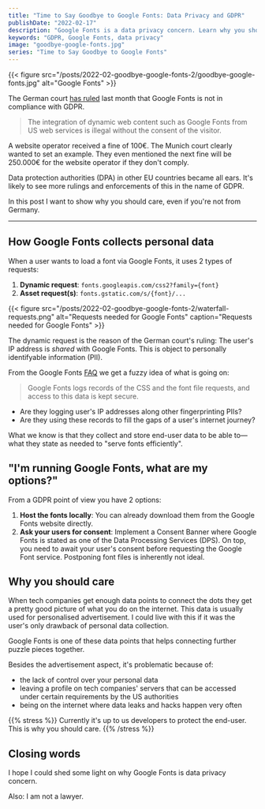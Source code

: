 ```yaml
---
title: "Time to Say Goodbye to Google Fonts: Data Privacy and GDPR"
publishDate: "2022-02-17"
description: "Google Fonts is a data privacy concern. Learn why you should care."
keywords: "GDPR, Google Fonts, data privacy"
image: "goodbye-google-fonts.jpg"
series: "Time to Say Goodbye to Google Fonts"
---
```


{{< figure src="/posts/2022-02-goodbye-google-fonts-2/goodbye-google-fonts.jpg" alt="Google Fonts" >}}

The German court [has ruled](https://rewis.io/urteile/urteil/lhm-20-01-2022-3-o-1749320/) last month that Google Fonts is not in compliance with GDPR.

> The integration of dynamic web content such as Google Fonts from US web services is illegal without the consent of the visitor.

A website operator received a fine of 100€. The Munich court clearly wanted to set an example. They even mentioned the next fine will be 250.000€ for the website operator if they don't comply.

Data protection authorities (DPA) in other EU countries became all ears. It's likely to see more rulings and enforcements of this in the name of GDPR.

In this post I want to show why you should care, even if you're not from Germany.

---

## How Google Fonts collects personal data

When a user wants to load a font via Google Fonts, it uses 2 types of requests:
1. **Dynamic request**: `fonts.googleapis.com/css2?family={font}`
2. **Asset request(s)**: `fonts.gstatic.com/s/{font}/...`

{{< figure src="/posts/2022-02-goodbye-google-fonts-2/waterfall-requests.png" alt="Requests needed for Google Fonts" caption="Requests needed for Google Fonts" >}}

The dynamic request is the reason of the German court's ruling: The user's IP address is _shared_ with Google Fonts. This is object to personally identifyable information (PII).

From the Google Fonts [FAQ](https://developers.google.com/fonts/faq#what_does_using_the_google_fonts_api_mean_for_the_privacy_of_my_users) we get a fuzzy idea of what is going on:

> Google Fonts logs records of the CSS and the font file requests, and access to this data is kept secure.

* Are they logging user's IP addresses along other fingerprinting PIIs?
* Are they using these records to fill the gaps of a user's internet journey?

What we know is that they collect and store end-user data to be able to—what they state as needed to "serve fonts efficiently".

## "I'm running Google Fonts, what are my options?"

From a GDPR point of view you have 2 options:

1. **Host the fonts locally**: You can already download them from the Google Fonts website directly.
2. **Ask your users for consent**: Implement a Consent Banner where Google Fonts is stated as one of the Data Processing Services (DPS). On top, you need to await your user's consent before requesting the Google Font service. Postponing font files is inherently not ideal.

## Why you should care

When tech companies get enough data points to connect the dots they get a pretty good picture of what you do on the internet. This data is usually used for personalised advertisement. I could live with this if it was the user's only drawback of personal data collection.

Google Fonts is one of these data points that helps connecting further puzzle pieces together.

Besides the advertisement aspect, it's problematic because of:
* the lack of control over your personal data
* leaving a profile on tech companies' servers that can be accessed under certain requirements by the US authorities
* being on the internet where data leaks and hacks happen very often

{{% stress %}}
Currently it's up to us developers to protect the end-user. This is why you should care.
{{% /stress %}}

## Closing words

I hope I could shed some light on why Google Fonts is data privacy concern.

Also: I am not a lawyer.